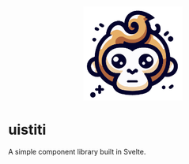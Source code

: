 <center>
  <img src="./uistiti.png" alt="Project logo" width="200" />
</center>

# uistiti

A simple component library built in Svelte.

